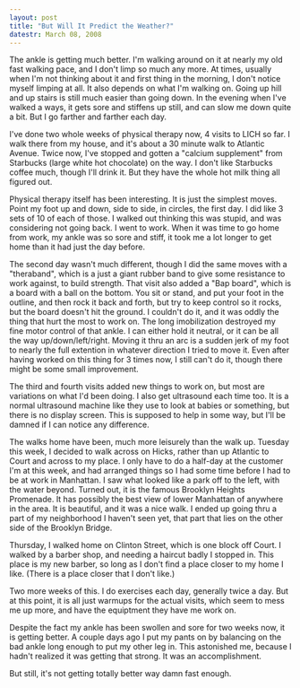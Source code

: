 ```yaml
---
layout: post
title: "But Will It Predict the Weather?"
datestr: March 08, 2008
---
```


The ankle is getting much better.  I'm walking around on it at nearly my old fast walking pace, and I don't limp so much any more.  At times, usually when I'm not thinking about it and first thing in the morning, I don't notice myself limping at all.  It also depends on what I'm walking on.  Going up hill and up stairs is still much easier than going down.  In the evening when I've walked a ways, it gets sore and stiffens up still, and can slow me down quite a bit.  But I go farther and farther each day.

I've done two whole weeks of physical therapy now, 4 visits to LICH so far.  I walk there from my house, and it's about a 30 minute walk to Atlantic Avenue.  Twice now, I've stopped and gotten a "calcium supplement" from Starbucks (large white hot chocolate) on the way.  I don't like Starbucks coffee much, though I'll drink it.  But they have the whole hot milk thing all figured out.

Physical therapy itself has been interesting.  It is just the simplest moves.  Point my foot up and down, side to side, in circles, the first day.  I did like 3 sets of 10 of each of those.  I walked out thinking this was stupid, and was considering not going back.  I went to work.  When it was time to go home from work, my ankle was so sore and stiff, it took me a lot longer to get home than it had just the day before.

The second day wasn't much different, though I did the same moves with a "theraband", which is a just a giant rubber band to give some resistance to work against, to build strength.  That visit also added a "Bap board", which is a board with a ball on the bottom.  You sit or stand, and put your foot in the outline, and then rock it back and forth, but try to keep control so it rocks, but the board doesn't hit the ground.  I couldn't do it, and it was oddly the thing that hurt the most to work on.  The long imobilization destroyed my fine motor control of that ankle.  I can either hold it neutral, or it can be all the way up/down/left/right.  Moving it thru an arc is a sudden jerk of my foot to nearly the full extention in whatever direction I tried to move it.  Even after having worked on this thing for 3 times now, I still can't do it, though there might be some small improvement.

The third and fourth visits added new things to work on, but most are variations on what I'd been doing.  I also get ultrasound each time too.  It is a normal ultrasound machine like they use to look at babies or something, but there is no display screen.  This is supposed to help in some way, but I'll be damned if I can notice any difference.

The walks home have been, much more leisurely than the walk up.  Tuesday this week, I decided to walk across on Hicks, rather than up Atlantic to Court and across to my place.  I only have to do a half-day at the customer I'm at this week, and had arranged things so I had some time before I had to be at work in Manhattan.  I saw what looked like a park off to the left, with the water beyond.  Turned out, it is the famous Brooklyn Heights Promenade.  It has possibly the best view of lower Manhattan of anywhere in the area.  It is beautiful, and it was a nice walk.  I ended up going thru a part of my neighborhood I haven't seen yet, that part that lies on the other side of the Brooklyn Bridge.

Thursday, I walked home on Clinton Street, which is one block off Court.  I walked by a barber shop, and needing a haircut badly I stopped in.  This place is my new barber, so long as I don't find a place closer to my home I like.  (There is a place closer that I don't like.)

Two more weeks of this.  I do exercises each day, generally twice a day.  But at this point, it is all just warmups for the actual visits, which seem to mess me up more, and have the equiptment they have me work on.

Despite the fact my ankle has been swollen and sore for two weeks now, it is getting better.  A couple days ago I put my pants on by balancing on the bad ankle long enough to put my other leg in.  This astonished me, because I hadn't realized it was getting that strong.  It was an accomplishment.

But still, it's not getting totally better way damn fast enough.

